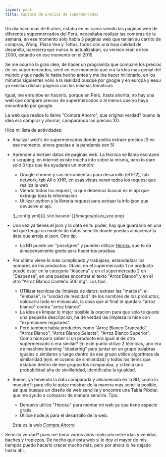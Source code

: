 ```yaml
---
layout: post
title: Captura de precios de supermercados
---
```


Un dia hace mas de 6 años, estaba en mi cama viendo las páginas web de diferentes supermercados del Perú, necesitaba realizar las compras de la semana, en ese momento solo habia 3 paginas web que tenian su carrito de compras, Wong, Plaza Vea y Tottus, todos con una baja calidad de desarollo, pareciera que nunca lo actualizaban, su version eran de los 2000, estando en ese momento en el 2015.

Se me ocurrio la gran idea, de hacer un programita que compare los precios de los supermercados, sentí en ese momento que era la idea mas genial del mundo y que nadie lo habia hecho antes y me iba hacer millonario, en los minutos siguientes volvi a la realidad busque por google y en europa y eeuu ya existian dichas páginas con las mismas temáticas.

Igual, me enrumbe en hacerlo, porque en Perú, hasta ahorita, no hay una web que compare precios de supermercados o al menos que yo haya encontrado por google.

La web que realice lo llame "Compra Ahorro", que original verdad? bueno la idea era comprar y ahorrar, comparando los precios XD.

Hice mi lista de actividades:

- Analizar web's de supermercados donde podría extraer precios (3 en ese momento, ahora gracias a la pandemia son 5)

- Aprender a extraer datos de paginas web. La técnica se llama escrapeo o scraping, en internet existe mucha info sobre la misma, pero lo dare solo 3 tips que les ayudaran un montón:
    * Google chrome y sus herramientas para desarrollo (el F12), tab network, tab All o XHR, en esas vistas veran todos los request que realiza la web
    * Viendo todos los request, lo que debemos buscar es el api que extraiga toda la información
    * Utilizar python y la libreria request para extraer la info json que devuelve el api.

    ![_config.yml]({{ site.baseurl }}/images/plaza_vea.png)

- Una vez ya tienes el json y la data en tu poder, hay que guardarlo en una bd que tenga un modelo de datos sencillo donde puedas almacenar  la data que arroja el json. Otro tip. 
    * La BD puede ser "posstgres" y pueden utilizar [Heroku](https://www.heroku.com/) que te da almacenamiento gratis para hacer tus pruebas

- Por ultimo viene lo más complicado y trabajoso, estandarizar los nombres de los productos. Obvio, en el supermercado 1 un producto puede estar en la categoria "Alacena" y en el supermercado 2 en "Despensa", en una puedes encontrar el texto "Arroz Blanco" y en el otro "Arroz Blanco Costeño 500 mg". Los tips:
    * UTilizar tecnicas de limpieza de datos: extraer las "marcas", el "embase", la "unidad de medidad" de los nombres de los productos, colocarlo todo en minuscula, la cosa que al final te quedara "arroz blanco" contra "arroz blanco"
    * La idea es limpiar lo mejor posible la oracion para que solo te quede una pequeña descripcion, ha de verdad las limpieza lo hice con "expreciones regulares".
    * Pero tambien habia productos como "Arroz Blanco Graneado", "Arroz Blanco", "Arroz Blanco Selecta", "Arroz Blanco Superior". Como hice para saber si un producto era igual al de otro supermercado o era similar? En este punto utilize 2 técnicas, uno era de machine learning "clustering" para juntar en un grupo palabras iguales o similares y luego dentro de ese grupo utilice algoritmos de similaridad (ejm. el coseno de similaridad) y todos los items que estaban dentro de ese gruppo los comparaba, y si tenia una probabilidad alta de simillaridad, identificaba la igualdad.

- Bueno, ya teniendo la data comparada y almacenada en la BD, como lo muestro?; para ello lo quize mostrar de la manera mas sencilla posible, asi que busque un diseño de web sencilla y encontre una Tabla Pibotal, que me ayudo a comparar de manera sencilla. Tips:
    * Denuevo utilice "Heroku" para montar mi web ya que tiene espacio gratis
    * Utilice node.js para el desarrollo de la web.

    Esta es la web [Compra Ahorro](https://aqueous-meadow-07874.herokuapp.com/)

Sencillo verdad? pues me tomo varios años realizarlo entre idas y venidas, baches y tropiezos. De hecho que esta web si le doy el mayor de mis tiempos puedo hacerlo crecer mucho más, pero por ahora lo he dejado hasta ahi.





